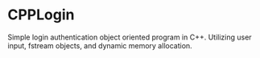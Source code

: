 # CPPLogin
Simple login authentication object oriented program in C++. Utilizing user input, fstream objects, and dynamic memory allocation.
